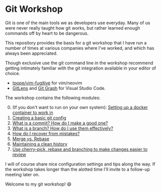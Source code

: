 # Git Workshop

Git is one of the main tools we as developers use everyday. Many of us were
never really taught how git works, but rather learned enough commands off by
heart to be dangerous.

This repository provides the basis for a git workshop that I have run a number
of times at various companies where I've worked, and which has always been
appreciated.

Though exclusive use the git command line in the workshop
recommend getting intimately familiar with the git integration available in your
editor of choice.

- [tpope/vim-fugitive](https://github.com/tpope/vim-fugitive) for vim/neovim
- [GitLens](https://marketplace.visualstudio.com/items?itemName=eamodio.gitlens)
  and [Git Graph](https://marketplace.visualstudio.com/items?itemName=mhutchie.git-graph) for Visual Studio Code.

The workshop contains the following modules:

0. (If you don't want to run on your own system): [Setting up a docker container to work in](00_setup_docker.md)
1. [Creating a basic git config](01_basic_git_config.md)
2. [What is a commit? How do I make a good one?](02_what_is_a_commit.md)
3. [What is a branch? How do I use them effectively?](03_what_is_a_branch.md)
4. [How do I recover from mistakes?](04_using_the_reflog.md)
5. [Merge vs. Rebase](05_merge_vs_rebase.md)
6. [Maintaining a clean history](06_interactive_rebase.md)
7. [Use cherry-pick, rebase and branching to make changes easier to review](07_cherry_pick.md)

I will of course share nice configuration settings and tips along the way. If
the workshop takes longer than the alotted time I'll invite to a follow-up
meeting later on.

Welcome to my git workshop! :smile:
